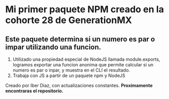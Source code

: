 # Mi primer paquete NPM creado en la cohorte 28 de GenerationMX

## Este paquete determina si un numero es par o impar utilizando una funcion.
1. Utilizado una propiedad especial de NodeJS llamada module.exports, logramos exportar una funcion anonima que permite calcular si un numero es par o inpar, y muestra en el CLI el resultado.
2. Trabaja con JS a partir de un paquete npm y NodeJS

Creado por Iber Diaz, con actualizaciones constantes. **Proximamente encontraras el repositorio.**